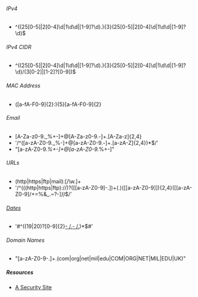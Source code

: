 ###### IPv4
* ^((25[0-5]|2[0-4]\d|1\d\d|[1-9]?\d)\.){3}(25[0-5]|2[0-4]\d|1\d\d|[1-9]?\d)$

###### IPv4 CIDR
* ^((25[0-5]|2[0-4]\d|1\d\d|[1-9]?\d)\.){3}(25[0-5]|2[0-4]\d|1\d\d|[1-9]?\d)/(3[0-2]|[1-2]?[0-9])$

###### MAC Address
* ([a-fA-F0-9]{2}\:){5}[a-fA-F0-9]{2}

###### Email
* [A-Za-z0-9._%+-]+@[A-Za-z0-9.-]+\.[A-Za-z]{2,4}
* '/^([a-zA-Z0-9._%-]+@[a-zA-Z0-9.-]+\.[a-zA-Z]{2,4})*$/'
* "[a-zA-Z0-9._%+-]+@[a-zA-Z0-9._%+-]"

###### URLs
* (http|https|ftp|mail)\:[\/\w.]+
* '/^(((http|https|ftp):\/\/)?([[a-zA-Z0-9]\-\.])+(\.)([[a-zA-Z0-9]]){2,4}([[a-zA-Z0-9]\/+=%&_\.~?\-]*))*$/'

###### [Dates](http://www.virtuosimedia.com/dev/php/37-tested-php-perl-and-javascript-regular-expressions)
* '#^((19|20)?[0-9]{2}[- /.](0?[1-9]|1[012])[- /.](0?[1-9]|[12][0-9]|3[01]))*$#'

###### Domain Names
* "[a-zA-Z0-9\-\.]+\.(com|org|net|mil|edu|COM|ORG|NET|MIL|EDU|UK)"


##### Resources
* [A Security Site](http://asecuritysite.com/subjects/chapter20)
